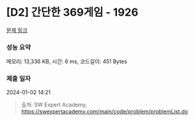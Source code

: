 # [D2] 간단한 369게임 - 1926 

[문제 링크](https://swexpertacademy.com/main/code/problem/problemDetail.do?contestProbId=AV5PTeo6AHUDFAUq) 

### 성능 요약

메모리: 13,336 KB, 시간: 6 ms, 코드길이: 451 Bytes

### 제출 일자

2024-01-02 14:21



> 출처: SW Expert Academy, https://swexpertacademy.com/main/code/problem/problemList.do